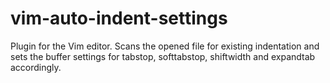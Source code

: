 # vim-auto-indent-settings
Plugin for the Vim editor. Scans the opened file for existing indentation and sets the buffer settings for tabstop, softtabstop, shiftwidth and expandtab accordingly.
